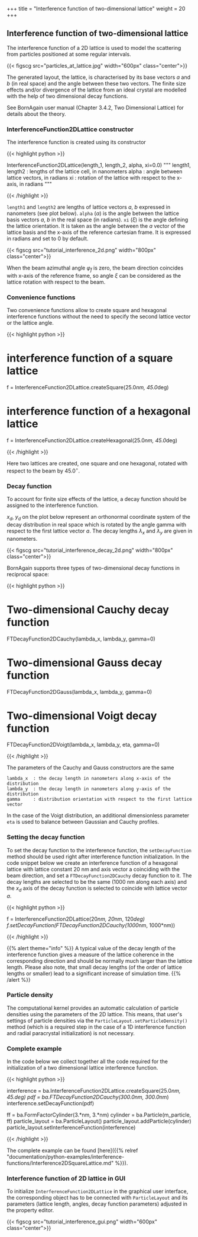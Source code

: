 +++
title = "Interference function of two-dimensional lattice"
weight = 20
+++

## Interference function of two-dimensional lattice

The interference function of a 2D lattice is used to model the scattering from particles positioned at some regular intervals.

{{< figscg src="particles_at_lattice.jpg" width="600px" class="center">}}

The generated layout, the lattice, is characterised by its base vectors $a$ and $b$ (in real space) and the angle between these two vectors. The finite size effects and/or divergence of the lattice from an ideal crystal are modelled with the help of two dimensional decay functions.

See BornAgain user manual (Chapter 3.4.2, Two Dimensional Lattice) for details about the theory.

### InterferenceFunction2DLattice constructor

The interference function is created using its constructor

{{< highlight python >}}

InterferenceFunction2DLattice(length_1, length_2, alpha, xi=0.0)
"""
length1, length2 : lengths of the lattice cell, in nanometers
alpha            : angle between lattice vectors, in radians
xi               : rotation of the lattice with respect to the x-axis, in radians
"""

{{< /highlight >}}

`length1` and `length2` are lengths of lattice vectors $a$, $b$ expressed in nanometers (see plot below). `alpha` ($\alpha$) is the angle between the lattice basis vectors $a$, $b$ in the real space (in radians). `xi` ($\xi$) is the angle defining the lattice orientation. It is taken as the angle between the $a$ vector of the lattice basis and the x-axis of the reference cartesian frame. It is expressed in radians and set to 0 by default.

{{< figscg src="tutorial_interference_2d.png" width="800px" class="center">}}

When the beam azimuthal angle $\varphi_f$ is zero, the beam direction coincides with x-axis of the reference frame, so angle $\xi$ can be considered as the lattice rotation with respect to the beam.

### Convenience functions

Two convenience functions allow to create square and hexagonal interference functions without the need to specify the second lattice vector or the lattice angle.

{{< highlight python >}}

# interference function of a square lattice
f = InterferenceFunction2DLattice.createSquare(25.0*nm, 45.0*deg)
 
# interference function of a hexagonal lattice
f = InterferenceFunction2DLattice.createHexagonal(25.0*nm, 45.0*deg)

{{< /highlight >}}

Here two lattices are created, one square and one hexagonal, rotated with respect to the beam by $45.0^{\circ}$.

### Decay function

To account for finite size effects of the lattice, a decay function should be assigned to the interference function.

$x_d$, $y_d$ on the plot below represent an orthonormal coordinate system of the decay distribution in real space  which is rotated by the angle gamma with respect to the first lattice vector $a$. The decay lengths $\lambda_x$ and $\lambda_y$ are given in nanometers.

{{< figscg src="tutorial_interference_decay_2d.png" width="800px" class="center">}}

BornAgain supports three types of two-dimensional decay functions in reciprocal space:

{{< highlight python >}}

# Two-dimensional Cauchy decay function
FTDecayFunction2DCauchy(lambda_x, lambda_y, gamma=0)
 
# Two-dimensional Gauss decay function
FTDecayFunction2DGauss(lambda_x, lambda_y, gamma=0)
 
# Two-dimensional Voigt decay function
FTDecayFunction2DVoigt(lambda_x, lambda_y, eta, gamma=0)

{{< /highlight >}}

The parameters of the Cauchy and Gauss constructors are the same

```
lambda_x  : the decay length in nanometers along x-axis of the distribution
lambda_y  : the decay length in nanometers along y-axis of the distribution
gamma     : distribution orientation with respect to the first lattice vector
```

In the case of the Voigt distribution, an additional dimensionless parameter `eta` is used to balance between Gaussian and Cauchy profiles.

### Setting the decay function

To set the decay function to the interference function, the `setDecayFunction` method should be used right after interference function initialization. In the code snippet below we create an interference function of a hexagonal lattice with lattice constant 20 nm and axis vector a coinciding with the beam direction, and set a `FTDecayFunction2DCauchy` decay function to it. The decay lengths are selected to be the same (1000 nm along each axis) and the $x_d$ axis of the decay function is selected to coincide with lattice vector $a$.

{{< highlight python >}}

f = InterferenceFunction2DLattice(20*nm, 20*nm, 120*deg)
f.setDecayFunction(FTDecayFunction2DCauchy(1000*nm, 1000*nm))

{{< /highlight >}}

{{% alert theme="info" %}}
 A typical value of the decay length of the interference function gives a measure of the lattice coherence in the corresponding direction and should be normally much larger than the lattice length. Please also note, that small decay lengths (of the order of lattice lengths or smaller) lead to a significant increase of simulation time.
{{% /alert %}}

### Particle density

The computational kernel provides an automatic calculation of particle densities using the parameters of the 2D lattice. This means, that user's settings of particle densities via the `ParticleLayout.setParticleDensity()` method (which is a required step in the case of a 1D interference function and radial paracrystal initialization) is not necessary.

### Complete example

In the code below we collect together all the code required for the initialization of a two dimensional lattice interference function.

{{< highlight python >}}

interference = ba.InterferenceFunction2DLattice.createSquare(25.0*nm, 45.*deg)
pdf = ba.FTDecayFunction2DCauchy(300.0*nm, 300.0*nm)
interference.setDecayFunction(pdf)
  
ff = ba.FormFactorCylinder(3.*nm, 3.*nm)
cylinder = ba.Particle(m_particle, ff)
particle_layout = ba.ParticleLayout()
particle_layout.addParticle(cylinder)
particle_layout.setInterferenceFunction(interference)

{{< /highlight >}}

The complete example can be found [here]({{% relref "documentation/python-examples/interference-functions/Interference2DSquareLattice.md" %}}).

### Interference function of 2D lattice in GUI

To initialize `InterferenceFunction2DLattice` in the graphical user interface, the corresponding object has to be connected with `ParticleLayout` and its parameters (lattice length, angles, decay function parameters) adjusted in the property editor.

{{< figscg src="tutorial_interference_gui.png" width="600px" class="center">}}
